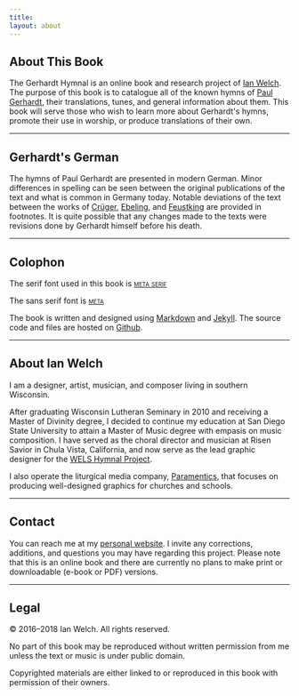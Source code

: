 ```yaml
---
title:
layout: about
---
```


## About This Book

The Gerhardt Hymnal is an online book and research project of [Ian Welch](http://ianmwelch.com). The purpose of this book is to catalogue all of the known hymns of [Paul Gerhardt](/authors/gerhardt), their translations, tunes, and general information about them. This book will serve those who wish to learn more about Gerhardt's hymns, promote their use in worship, or produce translations of their own.

---

## Gerhardt's German

The hymns of Paul Gerhardt are presented in modern German. Minor differences in spelling can be seen between the original publications of the text and what is common in Germany today. Notable deviations of the text between the works of [Crüger](/authors/crüger), [Ebeling](/authors/ebeling), and [Feustking](/authors/feustking) are provided in footnotes. It is quite possible that any changes made to the texts were revisions done by Gerhardt himself before his death.

---

## Colophon

The serif font used in this book is <span style="font-variant:small-caps;">[meta serif](https://www.fontshop.com/families/ff-meta-serif)</span>

The sans serif font is <span style="font-variant:small-caps;">[meta](https://www.fontshop.com/families/ff-meta)</span>

The book is written and designed using [Markdown](https://daringfireball.net/projects/markdown/) and [Jekyll](https://jekyllrb.com). The source code and files are hosted on [Github](https://github.com/ianmwelch/GerhardtHymns).

---

## About Ian Welch

I am a designer, artist, musician, and composer living in southern Wisconsin.

After graduating Wisconsin Lutheran Seminary in 2010 and receiving a Master of Divinity degree, I decided to continue my education at San Diego State University to attain a Master of Music degree with empasis on music composition. I have served as the choral director and musician at Risen Savior in Chula Vista, California, and now serve as the lead graphic designer for the [WELS Hymnal Project](http://welshymnal.com). 

I also operate the liturgical media company, [Paramentics](http://paramentics.com), that focuses on producing well-designed graphics for churches and schools.

---

## Contact

You can reach me at my [personal website](http://ianmwelch.com/contact). I invite any corrections, additions, and questions you may have regarding this project. Please note that this is an online book and there are currently no plans to make print or downloadable (e-book or PDF) versions. 

---

## Legal

© 2016–2018 Ian Welch. All rights reserved.

No part of this book may be re­pro­duced with­out writ­ten per­mis­sion from me unless the text or music is under public domain. 

Copy­righted ma­te­ri­als are either linked to or re­pro­duced in this book with per­mis­sion of their own­ers.

<br>








​			
​		